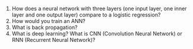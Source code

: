 1. How does a neural network with three layers (one input layer, one inner layer and one output layer) compare to a logistic regression?
2. How would you train an ANN? 
3. What is back propagation?
4. What is deep learning? What is CNN (Convolution Neural Network) or RNN (Recurrent Neural Network)? 


